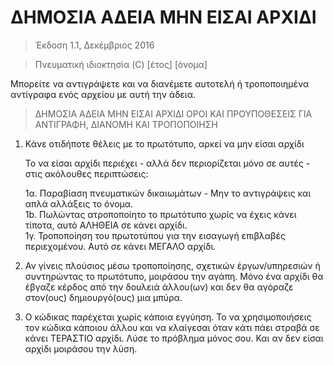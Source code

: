# ΔΗΜΟΣΙΑ ΑΔΕΙΑ ΜΗΝ ΕΙΣΑΙ ΑΡΧΙΔΙ

> Έκδοση 1.1, Δεκέμβριος 2016

> Πνευματική ιδιοκτησία (C) [έτος] [όνομα]

 Μπορείτε να αντιγράψετε και να διανέμετε αυτοτελή ή τροποποιημένα 
 αντίγραφα ενός αρχείου με αυτή την άδεια.
 
> ΔΗΜΟΣΙΑ ΑΔΕΙΑ ΜΗΝ ΕΙΣΑΙ ΑΡΧΙΔΙ
> ΟΡΟΙ ΚΑΙ ΠΡΟΥΠΟΘΕΣΕΙΣ ΓΙΑ ΑΝΤΙΓΡΑΦΗ, ΔΙΑΝΟΜΗ ΚΑΙ ΤΡΟΠΟΠΟΙΗΣΗ

 1. Κάνε οτιδήποτε θέλεις με το πρωτότυπο, αρκεί να μην είσαι αρχίδι
 
      Το να είσαι αρχίδι περιέχει - αλλά δεν περιορίζεται μόνο σε αυτές - στις ακόλουθες περιπτώσεις:

	 1α. Παραβίαση πνευματικών δικαιωμάτων - Μην το αντιγράψεις και απλά αλλάξεις το όνομα.  
	 1b. Πωλώντας ατροποποίητο το πρωτότυπο χωρίς να έχεις κάνει τίποτα, αυτό ΑΛΗΘΕΙΑ σε κάνει αρχίδι.  
	 1γ. Τροποποίηση του πρωτοτύπου για την εισαγωγή επιβλαβές περιεχομένου. Αυτό σε κάνει ΜΕΓΑΛΟ αρχίδι.  

 2. Αν γίνεις πλούσιος μέσω τροποποίησης, σχετικών έργων/υπηρεσιών ή συντηρώντας το πρωτότυπο,
 μοιράσου την αγάπη. Μόνο ένα αρχίδι θα έβγαζε κέρδος από την δουλειά άλλου(ων) και δεν θα αγόραζε στον(ους) 
 δημιουργό(ους) μια μπύρα.
 
 3. Ο κώδικας παρέχεται χωρίς κάποια εγγύηση. Το να χρησιμοποιήσεις τον κώδικα κάποιου άλλου και να κλαίγεσαι όταν κάτι
 πάει στραβά σε κάνει ΤΕΡΑΣΤΙΟ αρχίδι. Λύσε το πρόβλημα μόνος σου. Και αν δεν είσαι αρχίδι μοιράσου την λύση.
